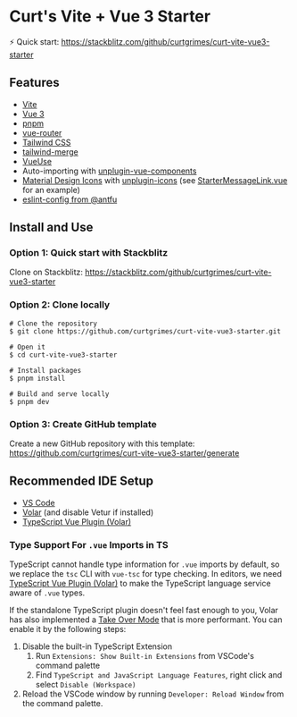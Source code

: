 # Curt's Vite + Vue 3 Starter

⚡ Quick start: https://stackblitz.com/github/curtgrimes/curt-vite-vue3-starter

## Features

- [Vite](https://vitejs.dev/)
- [Vue 3](https://vuejs.org/)
- [pnpm](https://pnpm.io/)
- [vue-router](https://router.vuejs.org/)
- [Tailwind CSS](https://tailwindcss.com/)
- [tailwind-merge](https://github.com/dcastil/tailwind-merge)
- [VueUse](https://vueuse.org/)
- Auto-importing with [unplugin-vue-components](https://github.com/antfu/unplugin-vue-components)
- [Material Design Icons](https://icon-sets.iconify.design/mdi/) with [unplugin-icons](https://github.com/antfu/unplugin-icons) (see [StarterMessageLink.vue](src/components/StarterMessageLink.vue) for an example)
- [eslint-config from @antfu](https://github.com/antfu/eslint-config)
## Install and Use

### Option 1: Quick start with Stackblitz

Clone on Stackblitz: https://stackblitz.com/github/curtgrimes/curt-vite-vue3-starter

### Option 2: Clone locally

```
# Clone the repository
$ git clone https://github.com/curtgrimes/curt-vite-vue3-starter.git

# Open it
$ cd curt-vite-vue3-starter

# Install packages
$ pnpm install

# Build and serve locally
$ pnpm dev
```

### Option 3: Create GitHub template

Create a new GitHub repository with this template: https://github.com/curtgrimes/curt-vite-vue3-starter/generate

## Recommended IDE Setup

- [VS Code](https://code.visualstudio.com/)
- [Volar](https://marketplace.visualstudio.com/items?itemName=Vue.volar) (and disable Vetur if installed)
- [TypeScript Vue Plugin (Volar)](https://marketplace.visualstudio.com/items?itemName=Vue.vscode-typescript-vue-plugin)

### Type Support For `.vue` Imports in TS

TypeScript cannot handle type information for `.vue` imports by default, so we replace the `tsc` CLI with `vue-tsc` for type checking. In editors, we need [TypeScript Vue Plugin (Volar)](https://marketplace.visualstudio.com/items?itemName=Vue.vscode-typescript-vue-plugin) to make the TypeScript language service aware of `.vue` types.

If the standalone TypeScript plugin doesn't feel fast enough to you, Volar has also implemented a [Take Over Mode](https://github.com/johnsoncodehk/volar/discussions/471#discussioncomment-1361669) that is more performant. You can enable it by the following steps:

1. Disable the built-in TypeScript Extension
   1. Run `Extensions: Show Built-in Extensions` from VSCode's command palette
   2. Find `TypeScript and JavaScript Language Features`, right click and select `Disable (Workspace)`
2. Reload the VSCode window by running `Developer: Reload Window` from the command palette.
